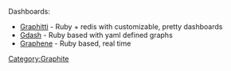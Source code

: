 <Graphite> Dashboards:

-   [Graphitti](https://github.com/paperlesspost/graphiti) - Ruby +
    redis with customizable, pretty dashboards
-   [Gdash](https://github.com/ripienaar/gdash#readme) - Ruby based with
    yaml defined graphs
-   [Graphene](https://github.com/jondot/graphene) - Ruby based, real
    time

<Category:Graphite>
